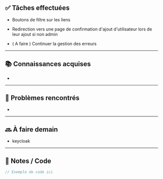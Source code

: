 ## ✅ Tâches effectuées

- Boutons de filtre sur les liens
	
- Redirection vers une page de confirmation d'ajout d'utilisateur lors de leur ajout si non admin
	
- ( A faire ) Continuer la gestion des erreurs
	

---

## 📚 Connaissances acquises

- 
	

---

## 🐞 Problèmes rencontrés

- 
	

---

## 🔜 À faire demain

- keycloak
	

---

## 🧩 Notes / Code

```java
// Exemple de code ici
```
